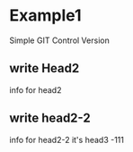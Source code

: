 # Example1
Simple GIT Control Version
## write Head2
info for head2
## write head2-2
info for head2-2
it's head3 -111
